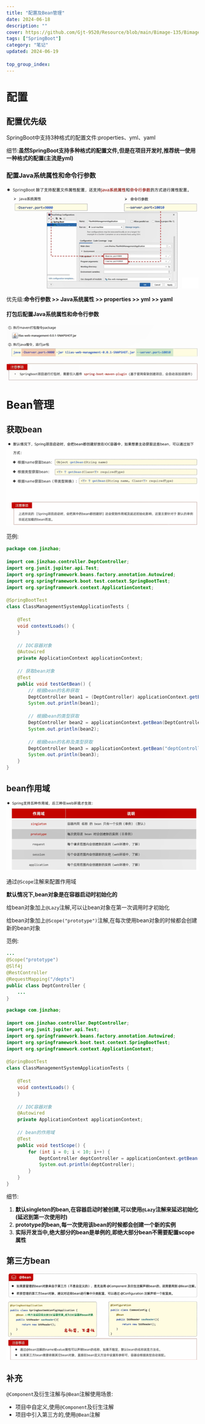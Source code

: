 ```yaml
---
title: "配置及Bean管理"
date: 2024-06-18
description: ""
cover: https://github.com/Gjt-9520/Resource/blob/main/Bimage-135/Bimage53.jpg?raw=true
tags: ["SpringBoot"]
category: "笔记"
updated: 2024-06-19
  
top_group_index: 
---
```


# 配置

## 配置优先级

SpringBoot中支持3种格式的配置文件:properties、yml、yaml

细节:**虽然SpringBoot支持多种格式的配置文件,但是在项目开发时,推荐统一使用一种格式的配置(主流是yml)**

### 配置Java系统属性和命令行参数

![Java系统属性和命令行参数](../images/SpringBoot_Java系统属性和命令行参数.png)

优先级:**命令行参数 >> Java系统属性 >> properties >> yml >> yaml**

#### 打包后配置Java系统属性和命令行参数

![打包后配置Java系统属性和命令行参数](../images/打包后配置Java系统属性和命令行参数.png)

# Bean管理

## 获取bean

![获取bean](../images/获取bean.png)

范例:

```java
package com.jinzhao;

import com.jinzhao.controller.DeptController;
import org.junit.jupiter.api.Test;
import org.springframework.beans.factory.annotation.Autowired;
import org.springframework.boot.test.context.SpringBootTest;
import org.springframework.context.ApplicationContext;

@SpringBootTest
class ClassManagementSystemApplicationTests {

    @Test
    void contextLoads() {
    }

    // IOC容器对象
    @Autowired
    private ApplicationContext applicationContext;

    // 获取bean对象
    @Test
    public void testGetBean() {
        // 根据bean的名称获取
        DeptController bean1 = (DeptController) applicationContext.getBean("deptController");
        System.out.println(bean1);

        // 根据bean的类型获取
        DeptController bean2 = applicationContext.getBean(DeptController.class);
        System.out.println(bean2);

        // 根据bean的名称及类型获取
        DeptController bean3 = applicationContext.getBean("deptController", DeptController.class);
        System.out.println(bean3);
    }
}
```

## bean作用域

![bean的作用域](../images/bean的作用域.png)

通过`@Scope`注解来配置作用域

**默认情况下,bean对象是在容器启动时初始化的**

给bean对象加上`@Lazy`注解,可以让bean对象在第一次调用时才初始化

给bean对象加上`@Scope("prototype")`注解,在每次使用bean对象的时候都会创建新的bean对象

范例:

```java
...
@Scope("prototype")
@Slf4j
@RestController
@RequestMapping("/depts")
public class DeptController {
    ...
}
```

```java
package com.jinzhao;

import com.jinzhao.controller.DeptController;
import org.junit.jupiter.api.Test;
import org.springframework.beans.factory.annotation.Autowired;
import org.springframework.boot.test.context.SpringBootTest;
import org.springframework.context.ApplicationContext;

@SpringBootTest
class ClassManagementSystemApplicationTests {

    @Test
    void contextLoads() {
    }

    // IOC容器对象
    @Autowired
    private ApplicationContext applicationContext;

    // bean的作用域
    @Test
    public void testScope() {
        for (int i = 0; i < 10; i++) {
            DeptController deptController = applicationContext.getBean(DeptController.class);
            System.out.println(deptController);
        }
    }
}
```

细节:
1. **默认singleton的bean,在容器启动时被创建,可以使用`@Lazy`注解来延迟初始化(延迟到第一次使用时)**
2. **prototype的bean,每一次使用该bean的时候都会创建一个新的实例**
3. **实际开发当中,绝大部分的bean是单例的,即绝大部分bean不需要配置scope属性**

## 第三方bean

![第三方bean](../images/第三方bean.png)

## 补充

`@Component`及衍生注解与`@Bean`注解使用场景:
- 项目中自定义,使用`@Component`及衍生注解
- 项目中引入第三方的,使用`@Bean`注解